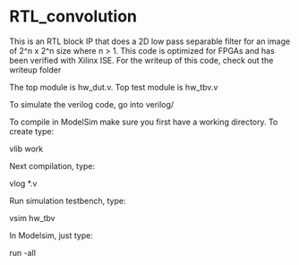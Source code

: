 # RTL_convolution
This is an RTL block IP that does a 2D low pass separable filter for an image of 2^n x 2^n size where n > 1.  This code is optimized for FPGAs and has been verified with Xilinx ISE.  For the writeup of this code, check out the writeup folder

The top module is hw_dut.v.  Top test module is hw_tbv.v

To simulate the verilog code, go into verilog/

To compile in ModelSim make sure you first have a working directory.  To create type:

vlib work

Next compilation, type:

vlog *.v

Run simulation testbench, type:

vsim hw_tbv

In Modelsim, just type:

run -all
